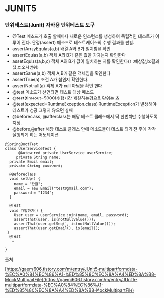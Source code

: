 # JUNIT5

### 단위테스트\(Junit\) 자바용 단위테스트 도구 

* @Test 메소드가 호출 할때마다 새로운 인스턴스를 생성하여 독립적인 테스트가 이루어 진다. 단정\(assert\) 메소드로 테스트케이스의 수행 결과를 판별. 
* assertArrayEqulas\(a,b\) 배열 A와 B가 일치함을 확인
*  assertEqulas\(a,b\) 객체 A와 B가 같은 값을 가지는지 확인한다
*  assetEqulas\(a,b,c\) 객체 A와 B가 값이 일치하는 지를 확인한다\(a :예상값,b:결과값,c:오차범위\)
*  assertSame\(a,b\) 객체 A,B가 같은 객체임을 확인한다
* assertTrue\(a\) 조건 A가 참인지 확인한다.
* assertNotnull\(a\) 객체 A가 null 아님을 확인 한다
*  @test 메소드가 선언되면 테스트 대상 메소드
*  @test\(timeout=5000\)수행시간 제한하는것으로 단위는 초
* @test\(expected=RuntimeException.class\) RuntimeException가 발생해야 테스트가 성공 그렇지 않으면 실패 
* @beforeclass, @afterclass는 해당 테스트 클래스에서 딱 한번씩만 수행하도록 지정. 
* @before,@after 해당 테스트 클래스 안에 메소드들이 테스트 되기 전 후에 각각 실행되게 하는 어노테이션 

```text
@SpringBootTest
class UserServiceTest {
      @Autowired private UserService userService;
     private String name;
  private Email email;
  private String password;

  @Beforeclass
  void setUp() {
    name = "한글";
    email = new Email("test@gmail.com");
    password = "1234";
  }

  @Test
  void 가입하기() {
    User user = userService.join(name, email, password);
    assertThat(user, is(notNullValue()));
    assertThat(user.getSeq(), is(notNullValue()));
    assertThat(user.getEmail(), is(email));
 } 
  @Test 
   …
 
}

```

출처

[https://gaemi606.tistory.com/m/entry/JUnit5-multipartformdata-%EC%A0%84%EC%86%A1-%ED%85%8C%EC%8A%A4%ED%8A%B8-MockMultipartFile](https://gaemi606.tistory.com/m/entry/JUnit5-multipartformdata-%EC%A0%84%EC%86%A1-%ED%85%8C%EC%8A%A4%ED%8A%B8-MockMultipartFile)

